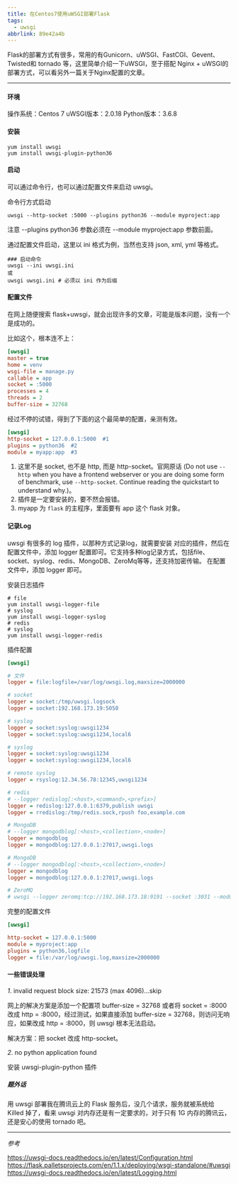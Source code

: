 ```yaml
---
title: 在Centos7使用uWSGI部署Flask
tags:
  - uwsgi
abbrlink: 89e42a4b
---
```


Flask的部署方式有很多，常用的有Gunicorn、uWSGI、FastCGI、Gevent、Twisted和 tornado 等，这里简单介绍一下uWSGI，至于搭配 Nginx + uWSGI的部署方式，可以看另外一篇关于Nginx配置的文章。

<!-- more -->

---

#### 环境

操作系统：Centos 7
uWSGI版本：2.0.18
Python版本：3.6.8

#### 安装

```
yum install uwsgi
yum install uwsgi-plugin-python36
```
#### 启动

可以通过命令行，也可以通过配置文件来启动 uwsgi。

命令行方式启动
```shell
uwsgi --http-socket :5000 --plugins python36 --module myproject:app
```

注意 --plugins python36 参数必须在 --module myproject:app 参数前面。

通过配置文件启动，这里以 ini 格式为例，当然也支持 json, xml, yml 等格式。

```shell
### 启动命令
uwsgi --ini uwsgi.ini
或
uwsgi uwsgi.ini # 必须以 ini 作为后缀
```

#### 配置文件

在网上随便搜索 flask+uwsgi，就会出现许多的文章，可能是版本问题，没有一个是成功的。

比如这个，根本连不上：
```ini
[uwsgi]
master = true
home = venv
wsgi-file = manage.py
callable = app
socket = :5000
processes = 4
threads = 2
buffer-size = 32768
```

经过不停的试错，得到了下面的这个最简单的配置，亲测有效。
```ini
[uwsgi]
http-socket = 127.0.0.1:5000  #1
plugins = python36  #2
module = myapp:app  #3
```

1. 这里不是 socket, 也不是 http, 而是 http-socket。官网原话 (Do not use `--http` when you have a frontend webserver or you are doing some form of benchmark, use `--http-socket`. Continue reading the quickstart to understand why.)。
2. 插件是一定要安装的，要不然会报错。
3. myapp 为 ```flask``` 的主程序，里面要有 app 这个 flask 对象。

#### 记录Log

uwsgi 有很多的 log 插件，以那种方式记录log，就需要安装 对应的插件，然后在配置文件中，添加 logger 配置即可。它支持多种log记录方式，包括file、socket、syslog、redis、MongoDB、ZeroMq等等，还支持加密传输。
在配置文件中，添加 logger 即可。

安装日志插件

```shell
# file
yum install uwsgi-logger-file
# syslog
yum install uwsgi-logger-syslog
# redis
# syslog
yum install uwsgi-logger-redis
```

插件配置

```ini
[uwsgi]

# 文件
logger = file:logfile=/var/log/uwsgi.log,maxsize=2000000

# socket
logger = socket:/tmp/uwsgi.logsock
logger = socket:192.168.173.19:5050

# syslog
logger = socket:syslog:uwsgi1234
logger = socket:syslog:uwsgi1234,local6

# syslog
logger = socket:syslog:uwsgi1234
logger = socket:syslog:uwsgi1234,local6

# remote syslog
logger = rsyslog:12.34.56.78:12345,uwsgi1234

# redis
# --logger redislog[:<host>,<command>,<prefix>]
logger = redislog:127.0.0.1:6379,publish uwsgi
logger = rredislog:/tmp/redis.sock,rpush foo,example.com

# MongoDB
# --logger mongodblog[:<host>,<collection>,<node>]
logger = mongodblog
logger = mongodblog:127.0.0.1:27017,uwsgi.logs

# MongoDB
# --logger mongodblog[:<host>,<collection>,<node>]
logger = mongodblog
logger = mongodblog:127.0.0.1:27017,uwsgi.logs

# ZeroMQ
# uwsgi --logger zeromq:tcp://192.168.173.18:9191 --socket :3031 --module werkzeug.testapp:test_app

```

完整的配置文件

```ini
[uwsgi]

http-socket = 127.0.0.1:5000
module = myproject:app
plugins = python36,logfile
logger = file:/var/log/uwsgi.log,maxsize=2000000
```

#### 一些错误处理

*1*. invalid request block size: 21573 (max 4096)...skip

网上的解决方案是添加一个配置项 buffer-size = 32768 或者将 socket = :8000 改成 http = :8000，经过测试，如果直接添加 buffer-size = 32768，则访问无响应，如果改成 http = :8000，则 uwsgi 根本无法启动。

解决方案：把 socket 改成 http-socket。

*2*. no python application found

安装 uwsgi-plugin-python  插件

##### 题外话

用 uwsgi 部署我在腾讯云上的 Flask 服务后，没几个请求，服务就被系统给 Killed 掉了，看来  uwsgi 对内存还是有一定要求的，对于只有 1G 内存的腾讯云，还是安心的使用 tornado 吧。

---

*参考*

https://uwsgi-docs.readthedocs.io/en/latest/Configuration.html
https://flask.palletsprojects.com/en/1.1.x/deploying/wsgi-standalone/#uwsgi
https://uwsgi-docs.readthedocs.io/en/latest/Logging.html